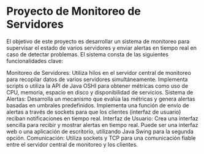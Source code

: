 # Proyecto de Monitoreo de Servidores
El objetivo de este proyecto es desarrollar un sistema de monitoreo para supervisar el estado de varios servidores y enviar alertas en tiempo real en caso de detectar problemas. El sistema consta de las siguientes funcionalidades clave:

Monitoreo de Servidores:
Utiliza hilos en el servidor central de monitoreo para recopilar datos de varios servidores simultáneamente.
Implementa scripts o utiliza la API de Java OSHI para obtener métricas como uso de CPU, memoria, espacio en disco y disponibilidad de servicios.
Sistema de Alertas:
Desarrolla un mecanismo que evalúa las métricas y genera alertas basadas en umbrales predefinidos.
Implementa una función de envío de alertas a través de sockets para que los clientes (interfaz de usuario) reciban notificaciones en tiempo real.
Interfaz de Usuario:
Crea una interfaz sencilla para recibir y mostrar alertas en tiempo real.
Puede ser una interfaz web o una aplicación de escritorio, utilizando Java Swing para la segunda opción.
Comunicación:
Utiliza sockets y TCP para una comunicación fiable entre el servidor central de monitoreo y los clientes.
